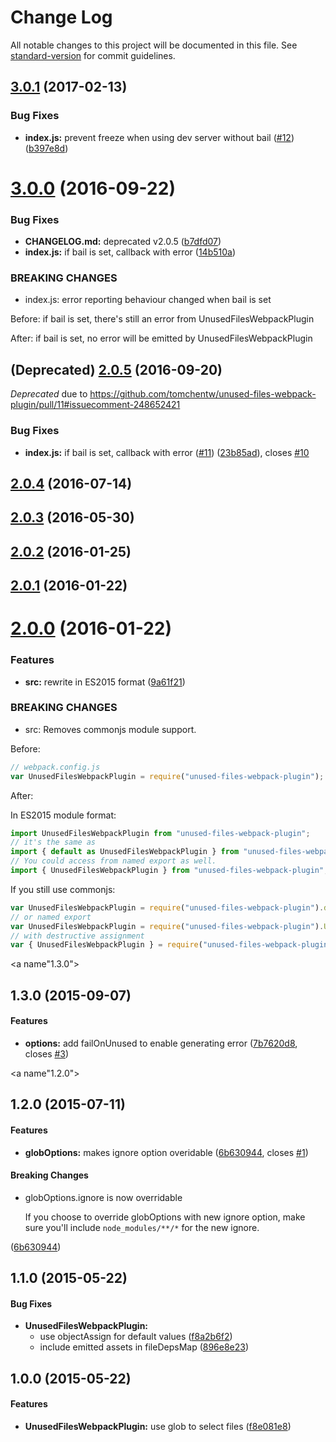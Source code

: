# Change Log

All notable changes to this project will be documented in this file. See [standard-version](https://github.com/conventional-changelog/standard-version) for commit guidelines.

<a name="3.0.1"></a>
## [3.0.1](https://github.com/tomchentw/unused-files-webpack-plugin/compare/v3.0.0...v3.0.1) (2017-02-13)


### Bug Fixes

* **index.js:** prevent freeze when using dev server without bail ([#12](https://github.com/tomchentw/unused-files-webpack-plugin/issues/12)) ([b397e8d](https://github.com/tomchentw/unused-files-webpack-plugin/commit/b397e8d))



<a name="3.0.0"></a>
# [3.0.0](https://github.com/tomchentw/unused-files-webpack-plugin/compare/v2.0.5...v3.0.0) (2016-09-22)


### Bug Fixes

* **CHANGELOG.md:** deprecated v2.0.5 ([b7dfd07](https://github.com/tomchentw/unused-files-webpack-plugin/commit/b7dfd07))
* **index.js:** if bail is set, callback with error ([14b510a](https://github.com/tomchentw/unused-files-webpack-plugin/commit/14b510a))


### BREAKING CHANGES

* index.js: error reporting behaviour changed when bail is set

Before: if bail is set, there's still an error from UnusedFilesWebpackPlugin

After: if bail is set, no error will be emitted by UnusedFilesWebpackPlugin



<a name="2.0.5"></a>
## (Deprecated) [2.0.5](https://github.com/tomchentw/unused-files-webpack-plugin/compare/v2.0.4...v2.0.5) (2016-09-20)

*Deprecated* due to https://github.com/tomchentw/unused-files-webpack-plugin/pull/11#issuecomment-248652421

### Bug Fixes

* **index.js:** if bail is set, callback with error ([#11](https://github.com/tomchentw/unused-files-webpack-plugin/issues/11)) ([23b85ad](https://github.com/tomchentw/unused-files-webpack-plugin/commit/23b85ad)), closes [#10](https://github.com/tomchentw/unused-files-webpack-plugin/issues/10)



<a name="2.0.4"></a>
## [2.0.4](https://github.com/tomchentw/unused-files-webpack-plugin/compare/v2.0.3...v2.0.4) (2016-07-14)



<a name="2.0.3"></a>
## [2.0.3](https://github.com/tomchentw/unused-files-webpack-plugin/compare/v2.0.2...v2.0.3) (2016-05-30)



<a name="2.0.2"></a>
## [2.0.2](https://github.com/tomchentw/unused-files-webpack-plugin/compare/v2.0.1...v2.0.2) (2016-01-25)




<a name="2.0.1"></a>
## [2.0.1](https://github.com/tomchentw/unused-files-webpack-plugin/compare/v2.0.0...v2.0.1) (2016-01-22)




<a name="2.0.0"></a>
# [2.0.0](https://github.com/tomchentw/unused-files-webpack-plugin/compare/v1.3.0...v2.0.0) (2016-01-22)


### Features

* **src:** rewrite in ES2015 format ([9a61f21](https://github.com/tomchentw/unused-files-webpack-plugin/commit/9a61f21))


### BREAKING CHANGES

* src: Removes commonjs module support.

Before:

```js
// webpack.config.js
var UnusedFilesWebpackPlugin = require("unused-files-webpack-plugin");
```

After:

In ES2015 module format:

```js
import UnusedFilesWebpackPlugin from "unused-files-webpack-plugin";
// it's the same as
import { default as UnusedFilesWebpackPlugin } from "unused-files-webpack-plugin";
// You could access from named export as well.
import { UnusedFilesWebpackPlugin } from "unused-files-webpack-plugin";
```

If you still use commonjs:

```js
var UnusedFilesWebpackPlugin = require("unused-files-webpack-plugin").default;
// or named export
var UnusedFilesWebpackPlugin = require("unused-files-webpack-plugin").UnusedFilesWebpackPlugin;
// with destructive assignment
var { UnusedFilesWebpackPlugin } = require("unused-files-webpack-plugin");
```



<a name"1.3.0"></a>
## 1.3.0 (2015-09-07)


#### Features

* **options:** add failOnUnused to enable generating error ([7b7620d8](https://github.com/tomchentw/unused-files-webpack-plugin/commit/7b7620d8), closes [#3](https://github.com/tomchentw/unused-files-webpack-plugin/issues/3))


<a name"1.2.0"></a>
## 1.2.0 (2015-07-11)


#### Features

* **globOptions:** makes ignore option overidable ([6b630944](https://github.com/tomchentw/unused-files-webpack-plugin/commit/6b630944), closes [#1](https://github.com/tomchentw/unused-files-webpack-plugin/issues/1))


#### Breaking Changes

* globOptions.ignore is now overridable

    If you choose to override globOptions with new ignore option,
    make sure you'll include `node_modules/**/*` for the new ignore.

 ([6b630944](https://github.com/tomchentw/unused-files-webpack-plugin/commit/6b630944))


## 1.1.0 (2015-05-22)


#### Bug Fixes

* **UnusedFilesWebpackPlugin:**
  * use objectAssign for default values ([f8a2b6f2](https://github.com/tomchentw/unused-files-webpack-plugin/commit/f8a2b6f28825ee6e3898c9f4b60f3e6a22d55bcb))
  * include emitted assets in fileDepsMap ([896e8e23](https://github.com/tomchentw/unused-files-webpack-plugin/commit/896e8e233557de43618ad700b40ed773db73f691))


## 1.0.0 (2015-05-22)


#### Features

* **UnusedFilesWebpackPlugin:** use glob to select files ([f8e081e8](https://github.com/tomchentw/unused-files-webpack-plugin/commit/f8e081e835344820c419dc37162c8028af7ba3f9))
